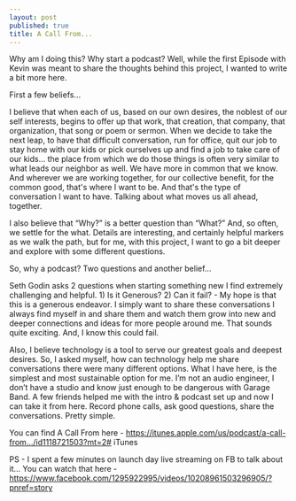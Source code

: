 ```yaml
---
layout: post
published: true
title: A Call From...
---
```


Why am I doing this? Why start a podcast? Well, while the first Episode with Kevin was meant to share the thoughts behind this project, I wanted to write a bit more here.

First a few beliefs…

I believe that when each of us, based on our own desires, the noblest of our self interests, begins to offer up that work, that creation, that company, that organization, that song or poem or sermon. When we decide to take the next leap, to have that difficult conversation, run for office, quit our job to stay home with our kids or pick ourselves up and find a job to take care of our kids... the place from which we do those things is often very similar to what leads our neighbor as well. We have more in common that we know. And wherever we are working together, for our collective benefit, for the common good, that's where I want to be. And that's the type of conversation I want to have. Talking about what moves us all ahead, together. 

I also believe that “Why?” is a better question than “What?” And, so often, we settle for the what. Details are interesting, and certainly helpful markers as we walk the path, but for me, with this project, I want to go a bit deeper and explore with some different questions. 

So, why a podcast?  Two questions and another belief…

Seth Godin asks 2 questions when starting something new I find extremely challenging and helpful. 1) Is it Generous? 2) Can it fail?  - My hope is that this is a generous endeavor. I simply want to share these conversations I always find myself in and share them and watch them grow into new and deeper connections and ideas for more people around me. That sounds quite exciting. And, I know this could fail. 

Also, I believe technology is a tool to serve our greatest goals and deepest desires. So, I asked myself, how can technology help me share conversations there were many different options. What I have here, is the simplest and most sustainable option for me. I’m not an audio engineer, I don’t have a studio and know just enough to be dangerous with Garage Band. A few friends helped me with the intro & podcast set up and now I can take it from here. Record phone calls, ask good questions, share the conversations. Pretty simple. 

You can find A Call From here - https://itunes.apple.com/us/podcast/a-call-from.../id1118721503?mt=2# 
iTunes 

PS -  I spent a few minutes on launch day live streaming on FB to talk about it… You can watch that here - https://www.facebook.com/1295922995/videos/10208961503296905/?pnref=story